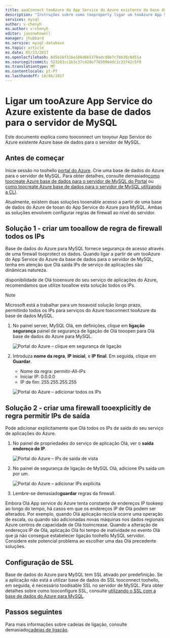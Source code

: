 ```yaml
---
title: aaaConnect tooAzure da App Service do Azure existente da base de dados MySQL | Microsoft Docs
description: "Instruções sobre como tooproperly ligar um tooAzure App Service do Azure existente da base de dados para MySQL"
services: mysql
author: v-chenyh
ms.author: v-chenyh
editor: jasonwhowell
manager: jhubbard
ms.service: mysql-database
ms.topic: article
ms.date: 05/23/2017
ms.openlocfilehash: 6d5b16f316e186d665370adcd8b7c7bb38c8d51a
ms.sourcegitcommit: 523283cc1b3c37c428e77850964dc1c33742c5f0
ms.translationtype: MT
ms.contentlocale: pt-PT
ms.lasthandoff: 10/06/2017
---
```

# <a name="connect-an-existing-azure-app-service-tooazure-database-for-mysql-server"></a>Ligar um tooAzure App Service do Azure existente da base de dados para o servidor de MySQL
Este documento explica como tooconnect um tooyour App Service do Azure existente Azure base de dados para o servidor de MySQL.

## <a name="before-you-begin"></a>Antes de começar
Inicie sessão no toohello [portal do Azure](https://portal.azure.com). Crie uma base de dados do Azure para o servidor de MySQL. Para obter detalhes, consulte demasiado[como toocreate Azure base de dados para o servidor de MySQL do Portal](quickstart-create-mysql-server-database-using-azure-portal.md) ou [como toocreate Azure base de dados para o servidor de MySQL utilizando a CLI](quickstart-create-mysql-server-database-using-azure-cli.md).

Atualmente, existem duas soluções tooenable acesso a partir de uma base de dados do Azure de tooan do App Service do Azure para MySQL. Ambas as soluções envolvem configurar regras de firewall ao nível do servidor.

## <a name="solution-1---create-a-firewall-rule-tooallow-all-ips"></a>Solução 1 - criar um tooallow de regra de firewall todos os IPs
Base de dados do Azure para MySQL fornece segurança de acesso através de uma firewall tooprotect os dados. Quando ligar a partir de um tooAzure do App Service do Azure da base de dados para o servidor de MySQL, tenha em atenção que Olá saída IPs de serviço de aplicações são dinâmicas natureza. 

disponibilidade de Olá tooensure do seu serviço de aplicações do Azure, recomendamos que utilize tooallow esta solução todos os IPs.

> [!NOTE]
> Microsoft está a trabalhar para um tooavoid solução longo prazo, permitindo todos os IPs para serviços do Azure tooconnect tooAzure da base de dados MySQL.

1. No painel server, MySQL Olá, em definições, clique em **ligação segurança** painel de segurança de ligação de Olá tooopen para Olá base de dados do Azure para MySQL.

   ![Portal do Azure – clique em segurança de ligação](./media/howto-manage-firewall-using-portal/1-connection-security.png)

2. Introduza **nome da regra**, **IP inicial**, e **IP final**. Em seguida, clique em **Guardar**.
   - Nome da regra: permitir-All-IPs
   - Iniciar IP: 0.0.0.0
   - IP de fim: 255.255.255.255

   ![Portal do Azure – adicionar todos os IPs](./media/howto-connect-webapp/1_2-add-all-ips.png)

## <a name="solution-2---create-a-firewall-rule-tooexplicitly-allow-outbound-ips"></a>Solução 2 - criar uma firewall tooexplicitly de regra permitir IPs de saída
Pode adicionar explicitamente que Olá todos os IPs de saída do seu serviço de aplicações do Azure.

1. No painel de propriedades do serviço de aplicação Olá, ver o **saída endereço de IP**.

   ![Portal do Azure – IPs de saída de vista](./media/howto-connect-webapp/2_1-outbound-ip-address.png)

2. No painel de segurança de ligação de MySQL Olá, adicione IPs saída um por um.

   ![Portal do Azure – adicionar IPs explícita](./media/howto-connect-webapp/2_2-add-explicit-ips.png)

3. Lembre-se demasiado**guardar** regras da firewall.

Embora Olá App service do Azure tenta constante de endereços IP tookeep ao longo do tempo, há casos em que os endereços IP de Olá podem ser alterados. Por exemplo, quando Olá aplicação recicla ocorre uma operação de escala, ou quando são adicionadas novas máquinas nos dados regionais Azure centros de capacidade de Olá tooincrease. Quando a alteração de endereços IP de Olá, aplicação Olá foi tempo de inatividade no evento Olá que já não consegue estabelecer ligação toohello MySQL servidor. Considere este potencial problema ao escolher uma das Olá precedente soluções.

## <a name="ssl-configuration"></a>Configuração de SSL
Base de dados do Azure para MySQL tem SSL ativado por predefinição. Se a aplicação não está a utilizar base de dados do SSL tooconnect toohello, em seguida, é necessário toodisable SSL no servidor de MySQL. Para obter detalhes sobre como tooconfigure SSL, consulte [utilizando o SSL com a base de dados do Azure para MySQL](howto-configure-ssl.md).

## <a name="next-steps"></a>Passos seguintes
Para mais informações sobre cadeias de ligação, consulte demasiado[cadeias de ligação](howto-connection-string.md).
